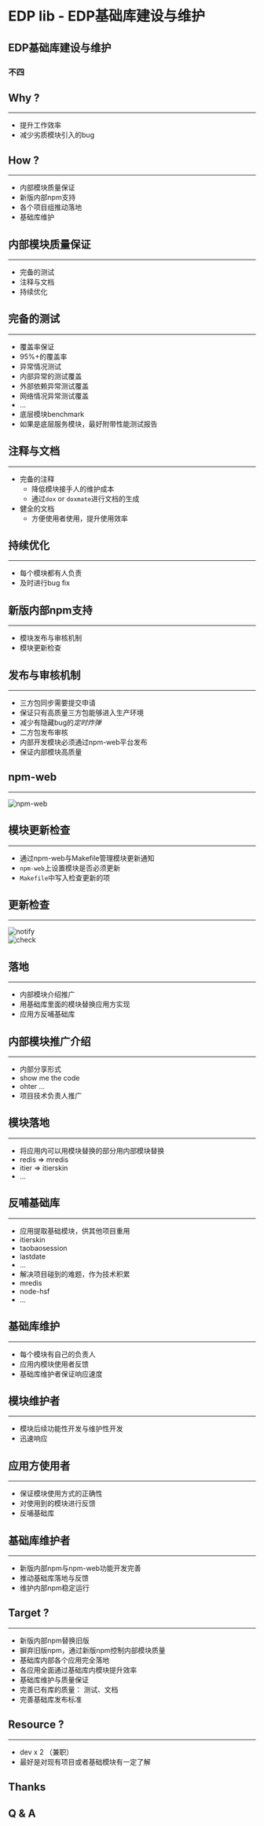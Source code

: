 EDP lib - EDP基础库建设与维护
==========
## EDP基础库建设与维护
### 不四
## Why ?  
---
* 提升工作效率   
* 减少劣质模块引入的bug   

## How ?
---
* 内部模块质量保证
* 新版内部npm支持
* 各个项目组推动落地
* 基础库维护

## 内部模块质量保证   
---
* 完备的测试
* 注释与文档
* 持续优化

## 完备的测试  
---
* 覆盖率保证   
 * 95%+的覆盖率  
* 异常情况测试  
 * 内部异常的测试覆盖     
 * 外部依赖异常测试覆盖  
 * 网络情况异常测试覆盖   
 * ...
* 底层模块benchmark    
 * 如果是底层服务模块，最好附带性能测试报告   

## 注释与文档     
---
 * 完备的注释  
   * 降低模块接手人的维护成本       
   * 通过`dox` or `doxmate`进行文档的生成   
 * 健全的文档   
   * 方便使用者使用，提升使用效率  

## 持续优化     
---
 * 每个模块都有人负责   
 * 及时进行bug fix  

## 新版内部npm支持  
---
* 模块发布与审核机制   
* 模块更新检查  
        

## 发布与审核机制  
---
* 三方包同步需要提交申请  
 * 保证只有高质量三方包能够进入生产环境 
 * 减少有隐藏bug的*定时炸弹*  
* 二方包发布审核   
 * 内部开发模块必须通过npm-web平台发布   
 * 保证内部模块高质量  

## npm-web  
---
![npm-web](/images/edp_lib/npm_web.png)    
        
        
## 模块更新检查  
---
* 通过npm-web与Makefile管理模块更新通知
 * `npm-web`上设置模块是否必须更新    
 * `Makefile`中写入检查更新的项  


## 更新检查  
---
![notify](/images/edp_lib/notify.png)    
![check](/images/edp_lib/check.png)  

## 落地   
---
* 内部模块介绍推广  
* 用基础库里面的模块替换应用方实现  
* 应用方反哺基础库  


## 内部模块推广介绍  
---
* 内部分享形式  
 * show me the code   
 * ohter ...
* 项目技术负责人推广     


## 模块落地   
---
* 将应用内可以用模块替换的部分用内部模块替换  
 * redis => mredis  
 * itier => itierskin  
 * ... 


## 反哺基础库  
---
* 应用提取基础模块，供其他项目重用  
 * itierskin  
 * taobaosession  
 * lastdate  
 * ...   
* 解决项目碰到的难题，作为技术积累  
 * mredis  
 * node-hsf   
 * ...  

## 基础库维护  
---
* 每个模块有自己的负责人  
* 应用内模块使用者反馈    
* 基础库维护者保证响应速度  


## 模块维护者  
---
* 模块后续功能性开发与维护性开发  
* 迅速响应  


## 应用方使用者  
---
* 保证模块使用方式的正确性  
* 对使用到的模块进行反馈  
* 反哺基础库  

## 基础库维护者  
---
* 新版内部npm与npm-web功能开发完善  
* 推动基础库落地与反馈  
* 维护内部npm稳定运行  

## Target ?  
---
* 新版内部npm替换旧版   
 * 摒弃旧版npm，通过新版npm控制内部模块质量  
* 基础库内部各个应用完全落地  
 * 各应用全面通过基础库内模块提升效率  
* 基础库维护与质量保证  
 * 完善已有库的质量： 测试、文档   
 * 完善基础库发布标准   

## Resource ? 
---
* dev x 2 （兼职）
 * 最好是对现有项目或者基础模块有一定了解  

## Thanks
## Q & A